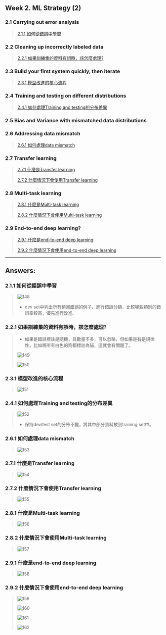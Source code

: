 ## Week 2. ML Strategy (2)

### 2.1 Carrying out error analysis

> [2.1.1  如何從錯誤中學習](#2.1.1)

### 2.2 Cleaning up incorrectly labeled data

> [2.2.1  如果訓練集的資料有誤時，該怎麼處理?](#2.2.1)

### 2.3 Build your first system quickly, then iterate

> [2.3.1  模型改進的核心流程](#2.3.1)

### 2.4 Training and testing on different distributions

> [2.4.1  如何處理Training and testing的分布差異](#2.4.1)

### 2.5 Bias and Variance with mismatched data distributions

### 2.6 Addressing data mismatch

> [2.6.1  如何處理data mismatch](#2.6.1)

### 2.7 Transfer learning

> [2.7.1  什麼是Transfer learning](#2.7.1)
>  
> [2.7.2  什麼情況下會使用Transfer learning](#2.7.2)

### 2.8 Multi-task learning

> [2.8.1  什麼是Multi-task learning](#2.8.1)
>  
> [2.8.2  什麼情況下會使用Multi-task learning](#2.8.2)

### 2.9 End-to-end deep learning?

> [2.9.1  什麼是end-to-end deep learning](#2.9.1)
>  
> [2.9.2  什麼情況下會使用end-to-end deep learning](#2.9.2)
>  

---

## Answers: 

<h3 id="2.1.1">2.1.1 如何從錯誤中學習</h3>

> ![148](https://github.com/htaiwan/note-andrew-deep-learning/blob/master/Asset/148.png)
>
> * dev set中列出所有預測錯誤的例子，進行錯誤分類，比較哪些類別的錯誤率較高，優先進行改進。


<h3 id="2.2.1">2.2.1 如果訓練集的資料有誤時，該怎麼處理?</h3>

> * 如果是錯誤標註是隨機，且數量不多，可以忽略，但如果是有是規律性，比如將所有白色的狗都標註為貓，這就會有問題了。
> 
> ![149](https://github.com/htaiwan/note-andrew-deep-learning/blob/master/Asset/149.png)
>
> ![150](https://github.com/htaiwan/note-andrew-deep-learning/blob/master/Asset/150.png)
>

<h3 id="2.3.1">2.3.1 模型改進的核心流程</h3>

> ![151](https://github.com/htaiwan/note-andrew-deep-learning/blob/master/Asset/151.png)
>

<h3 id="2.4.1">2.4.1 如何處理Training and testing的分布差異</h3>

> ![152](https://github.com/htaiwan/note-andrew-deep-learning/blob/master/Asset/152.png)
>
> * 保持dev/test set的分佈不變，將其中部分資料放到training set中。

<h3 id="2.6.1">2.6.1 如何處理data mismatch</h3>

> ![153](https://github.com/htaiwan/note-andrew-deep-learning/blob/master/Asset/153.png)
>

<h3 id="2.7.1">2.7.1 什麼是Transfer learning</h3>

> ![154](https://github.com/htaiwan/note-andrew-deep-learning/blob/master/Asset/154.png)
>

<h3 id="2.7.2">2.7.2  什麼情況下會使用Transfer learning</h3>

> ![155](https://github.com/htaiwan/note-andrew-deep-learning/blob/master/Asset/155.png)
>

<h3 id="2.8.1">2.8.1 什麼是Multi-task learning</h3>

> ![156](https://github.com/htaiwan/note-andrew-deep-learning/blob/master/Asset/156.png)
>

<h3 id="2.8.2">2.8.2  什麼情況下會使用Multi-task learning</h3>

> ![157](https://github.com/htaiwan/note-andrew-deep-learning/blob/master/Asset/157.png)
>

<h3 id="2.9.1">2.9.1 什麼是end-to-end deep learning</h3>

> ![158](https://github.com/htaiwan/note-andrew-deep-learning/blob/master/Asset/158.png)
>

<h3 id="2.9.2">2.9.2 什麼情況下會使用end-to-end deep learning</h3>

> ![159](https://github.com/htaiwan/note-andrew-deep-learning/blob/master/Asset/159.png)
>
>![160](https://github.com/htaiwan/note-andrew-deep-learning/blob/master/Asset/160.png)
>
> ![161](https://github.com/htaiwan/note-andrew-deep-learning/blob/master/Asset/161.png)
>
> ![162](https://github.com/htaiwan/note-andrew-deep-learning/blob/master/Asset/162.png)